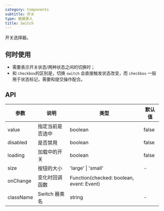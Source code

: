 ```yaml
---
category: Components
subtitle: 开关
type: 数据录入
title: Switch
---
```


开关选择器。

## 何时使用

- 需要表示开关状态/两种状态之间的切换时；
- 和 `checkbox`的区别是，切换 `switch` 会直接触发状态改变，而 `checkbox` 一般用于状态标记，需要和提交操作配合。

## API

| 参数 | 说明 | 类型 | 默认值 |
| --- | --- | --- | --- |
| value | 指定当前是否选中 | boolean | false |
| disabled | 是否禁用 | boolean | false |
| loading | 加载中的开关 | boolean | false |
| size | 按钮的大小 | 'large' \| 'small' | - |
| onChange | 变化时回调函数 | Function(checked: boolean, event: Event) |  |
| className | Switch 器类名 | string | - |

